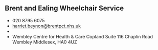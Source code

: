
## Brent and Ealing Wheelchair Service

- <i class="fa fa-phone"></i> 020 8795 6075
- <i class="fa fa-envelope"></i> <a href="mailto:harriet.beynon@brentpct.nhs.uk">harriet.beynon@brentpct.nhs.uk</a>
- <i class="fa fa-home"></i> []()
- <i class="fa fa-building"></i> Wembley Centre for Health & Care Copland Suite 116 Chaplin Road  Wembley Middlesex, HA0 4UZ
